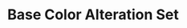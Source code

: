 ---
title: "Base Color Alteration Set"
price: "3100.0" 
desc: "Set uljanih boja x6"
img_path: "/assets/img/ABT308.jpg"
brand: Abteilung
available: true
special_offer: false
new: false
soon: false
cat: "ABTEILUNG-502"
subcat: "ABT-OIL-SETS"
subsubcat: ""
sifra: "ABT308"
---